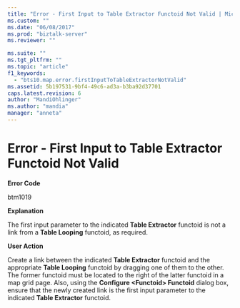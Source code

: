 ```yaml
---
title: "Error - First Input to Table Extractor Functoid Not Valid | Microsoft Docs"
ms.custom: ""
ms.date: "06/08/2017"
ms.prod: "biztalk-server"
ms.reviewer: ""

ms.suite: ""
ms.tgt_pltfrm: ""
ms.topic: "article"
f1_keywords: 
  - "bts10.map.error.firstInputToTableExtractorNotValid"
ms.assetid: 5b197531-9bf4-49c6-ad3a-b3ba92d37701
caps.latest.revision: 6
author: "MandiOhlinger"
ms.author: "mandia"
manager: "anneta"
---
```

# Error - First Input to Table Extractor Functoid Not Valid
**Error Code**  
  
 btm1019  
  
 **Explanation**  
  
 The first input parameter to the indicated **Table Extractor** functoid is not a link from a **Table Looping** functoid, as required.  
  
 **User Action**  
  
 Create a link between the indicated **Table Extractor** functoid and the appropriate **Table Looping** functoid by dragging one of them to the other. The former functoid must be located to the right of the latter functoid in a map grid page. Also, using the **Configure \<Functoid\> Functoid** dialog box, ensure that the newly created link is the first input parameter to the indicated **Table Extractor** functoid.